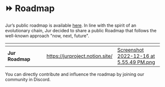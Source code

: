 # ⏩ Roadmap

Jur’s public roadmap is available [here](https://jurproject.notion.site/). In line with the spirit of an evolutionary chain, Jur decided to share a public Roadmap that follows the well-known approach "now, next, future".

<table data-card-size="large" data-column-title-hidden data-view="cards"><thead><tr><th></th><th data-hidden></th><th data-hidden></th><th data-hidden data-card-target data-type="content-ref"></th><th data-hidden data-card-cover data-type="files"></th></tr></thead><tbody><tr><td><strong>Jur Roadmap</strong></td><td></td><td></td><td><a href="https://jurproject.notion.site/">https://jurproject.notion.site/</a></td><td><a href="../.gitbook/assets/Screenshot 2022-12-16 at 5.55.49 PM.png">Screenshot 2022-12-16 at 5.55.49 PM.png</a></td></tr></tbody></table>

You can directly contribute and influence the roadmap by joining our community in Discord.
